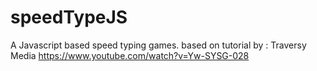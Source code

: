 # speedTypeJS

A Javascript based speed typing games.
based on tutorial by  :
Traversy Media
https://www.youtube.com/watch?v=Yw-SYSG-028
